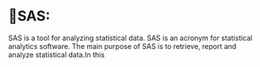 # 💎SAS:

SAS is a tool for analyzing statistical data. SAS is an acronym for statistical analytics software. The main purpose of SAS is to retrieve, report and analyze statistical data.In this 
